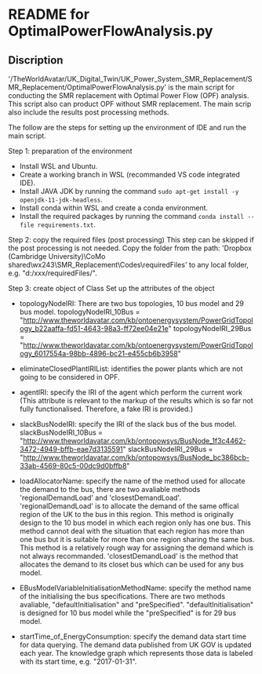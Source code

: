 # README for OptimalPowerFlowAnalysis.py
## Discription
'/TheWorldAvatar/UK_Digital_Twin/UK_Power_System_SMR_Replacement/SMR_Replacement/OptimalPowerFlowAnalysis.py' is the main script for conducting the SMR replacement with Optimal Power Flow (OPF) analysis. This script also can product OPF without SMR replacement. 
The main scrip also include the results post processing methods.

The follow are the steps for setting up the environment of IDE and run the main script.

Step 1: preparation of the environment 
- Install WSL and Ubuntu.
- Create a working branch in WSL (recommanded VS code integrated IDE).
- Install JAVA JDK by running the command `sudo apt-get install -y openjdk-11-jdk-headless`.
- Install conda within WSL and create a conda environment.
- Install the required packages by running the command `conda install --file requirements.txt`.

Step 2: copy the required files (post processing)
This step can be skipped if the post processing is not needed.
Copy the folder from the path: 'Dropbox (Cambridge University)\CoMo shared\wx243\SMR_Replacement\Codes\requiredFiles' to any local folder, e.g. "d:/xxx/requiredFiles/". 

Step 3: create object of Class 
Set up the attributes of the object
- topologyNodeIRI: There are two bus topologies, 10 bus model and 29 bus model. 
	topologyNodeIRI_10Bus = "http://www.theworldavatar.com/kb/ontoenergysystem/PowerGridTopology_b22aaffa-fd51-4643-98a3-ff72ee04e21e" 
    topologyNodeIRI_29Bus = "http://www.theworldavatar.com/kb/ontoenergysystem/PowerGridTopology_6017554a-98bb-4896-bc21-e455cb6b3958" 

- eliminateClosedPlantIRIList: identifies the power plants which are not going to be considered in OPF.

- agentIRI: specify the IRI of the agent which perform the current work (This attribute is relevant to the markup of the results which is so far not fully functionalised. Therefore, a fake IRI is provided.)  

- slackBusNodeIRI: specify the IRI of the slack bus of the bus model.
	slackBusNodeIRI_10Bus = "http://www.theworldavatar.com/kb/ontopowsys/BusNode_1f3c4462-3472-4949-bffb-eae7d3135591" 
    slackBusNodeIRI_29Bus = "http://www.theworldavatar.com/kb/ontopowsys/BusNode_bc386bcb-33ab-4569-80c5-00dc9d0bffb8"

- loadAllocatorName: specify the name of the method used for allocate the demand to the bus, there are two avaliable methods 'regionalDemandLoad' and 'closestDemandLoad'.
	'regionalDemandLoad' is to allocate the demand of the same offical region of the UK to the bus in this region. This method is originally design to the 10 bus model in which each region only has one bus. This method cannot deal with the situation that each region has more than one bus but it is suitable for more than one region sharing the same bus. This method is a relatively rough way for assigning the demand which is not always recommanded.
	'closestDemandLoad' is the method that allocates the demand to its closet bus which can be used for any bus model.

- EBusModelVariableInitialisationMethodName: specify the method name of the initialising the bus specifications. There are two methods avaliable, "defaultInitialisation" and "preSpecified".
	"defaultInitialisation" is designed for 10 bus model while the "preSpecified" is for 29 bus model.

- startTime_of_EnergyConsumption: specify the demand data start time for data querying. The demand data published from UK GOV is updated each year. The knowledge graph which represents those data is labeled with its start time, e.g. "2017-01-31".
